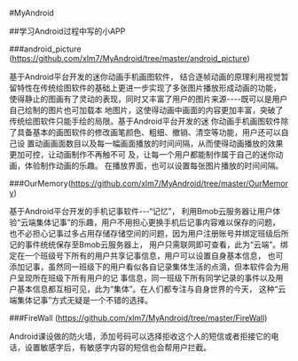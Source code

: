 ﻿#MyAndroid

##学习Android过程中写的小APP 

###android_picture (https://github.com/xlm7/MyAndroid/tree/master/android_picture)

基于Android平台开发的迷你动画手机画图软件，
结合逐帧动画的原理利用视觉暂留特性在传统绘图软件的基础上更进一步实现了多张图片播放形成动画的功能，
使得静止的图画有了灵动的表现，同时又丰富了用户的图片来源----既可以是用户自己绘制的图片也可加载本
地图片，这使得动画中画面的内容更加丰富，突破了传统绘图软件只能手绘的局限。基于Android平台开发的迷
你动画手机画图软件除了具备基本的画图软件的修改画笔颜色、粗细、撤销、清空等功能，用户还可以自己设
置动画画面数目以及每一幅画面播放的时间间隔，从而使得动画播放的效果更加可控，让动画制作不再触不可
及，让每一个用户都能制作属于自己的迷你动画，体验制作动画的乐趣。 在播放界面，也可以设置每张图片播放的时间间隔。 

###OurMemory(https://github.com/xlm7/MyAndroid/tree/master/OurMemory)

基于Android平台开发的手机记事软件---“记忆”，
利用Bmob云服务器让用户体验“云端集体记事”的乐趣，用户不用担心更换手机后记事内容难以保存的问题，
也不必担心记事过多占用存储存储空间的问题，因为用户注册账号并绑定班级后所记的事件统统保存至Bmob云服务器上，
用户只需联网即可查看，此为“云端”。绑定在一个班级号下所有的用户共享记事信息，用户可以设置自身基本信息，
也可添加记事，虽然同一班级下的用户看似各自记录集体生活的点滴，但本软件会为用户呈现所在班级下所有用户的记
事信息，同一班级下所有同学记录的事件以及用户基本信息都互相可见，此为“集体”。在人们都专注与自身世界的今天，
这种“云端集体记事”方式无疑是一个不错的选择。 

###FireWall (https://github.com/xlm7/MyAndroid/tree/master/FireWall)

Android课设做的防火墙，添加号码可以选择拒收这个人的短信或者拒接它的电话，设置敏感字后，有敏感字内容的短信也会帮用户拦截。
